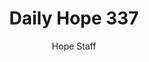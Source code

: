 ---
image: /assets/img/daily-hope-default-artwork.png
title: Daily Hope 337
number: 337
categories:
  - Daily Hope
author: Hope Staff
notes: Daily Hope 337
embed: >-
  <iframe style="border-radius:12px" src="https://open.spotify.com/embed/episode/3BOD8Czk4cve0lfj9hmpHo?utm_source=generator" width="100%" height="152" frameBorder="0" allowfullscreen="" allow="autoplay; clipboard-write; encrypted-media; fullscreen; picture-in-picture" loading="lazy"></iframe>
---